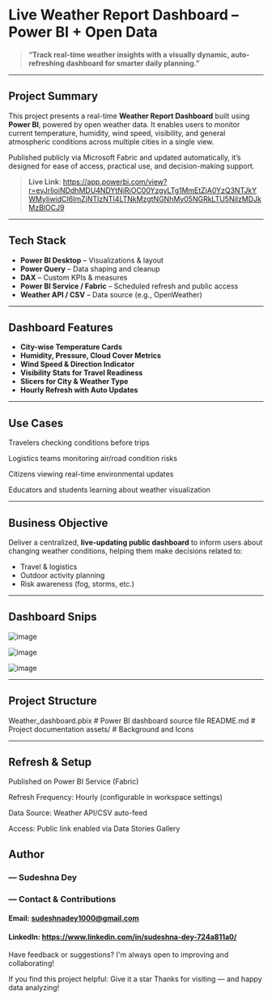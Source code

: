 #  Live Weather Report Dashboard – Power BI + Open Data  
> **“Track real-time weather insights with a visually dynamic, auto-refreshing dashboard for smarter daily planning.”**

---

##  Project Summary

This project presents a real-time **Weather Report Dashboard** built using **Power BI**, powered by open weather data. It enables users to monitor current temperature, humidity, wind speed, visibility, and general atmospheric conditions across multiple cities in a single view.

Published publicly via Microsoft Fabric and updated automatically, it’s designed for ease of access, practical use, and decision-making support.

>  **Live Link**: https://app.powerbi.com/view?r=eyJrIjoiNDdhMDU4NDYtNjRiOC00YzgyLTg1MmEtZjA0YzQ3NTJkYWMyIiwidCI6ImZjNTIzNTI4LTNkMzgtNGNhMy05NGRkLTU5NjIzMDJkMzBlOCJ9

---

##  Tech Stack

- **Power BI Desktop** – Visualizations & layout  
- **Power Query** – Data shaping and cleanup  
- **DAX** – Custom KPIs & measures  
- **Power BI Service / Fabric** – Scheduled refresh and public access  
- **Weather API / CSV** – Data source (e.g., OpenWeather)  

---

##  Dashboard Features

-  **City-wise Temperature Cards**  
-  **Humidity, Pressure, Cloud Cover Metrics**  
-  **Wind Speed & Direction Indicator**  
-  **Visibility Stats for Travel Readiness**  
-  **Slicers for City & Weather Type**  
-  **Hourly Refresh with Auto Updates**


---

 ## Use Cases
Travelers checking conditions before trips

Logistics teams monitoring air/road condition risks

Citizens viewing real-time environmental updates

Educators and students learning about weather visualization

---

##  Business Objective

Deliver a centralized, **live-updating public dashboard** to inform users about changing weather conditions, helping them make decisions related to:

- Travel & logistics  
- Outdoor activity planning  
- Risk awareness (fog, storms, etc.)

---

##  Dashboard Snips

![image](https://github.com/user-attachments/assets/29a01b42-cb15-4a18-8ed8-2815612e4d21)

![image](https://github.com/user-attachments/assets/435f26c5-a0bc-463e-9565-d5c37e727b36)

![image](https://github.com/user-attachments/assets/591ebb80-912b-4ed2-8340-2afbaf8e2b44)


---
## Project Structure

Weather_dashboard.pbix     # Power BI dashboard source file
README.md                  # Project documentation
assets/                    # Background and Icons


---
## Refresh & Setup
Published on Power BI Service (Fabric)

Refresh Frequency: Hourly (configurable in workspace settings)

Data Source: Weather API/CSV auto-feed

Access: Public link enabled via Data Stories Gallery


## Author
### — Sudeshna Dey
###  — Contact & Contributions

####  Email: sudeshnadey1000@gmail.com
####  LinkedIn: https://www.linkedin.com/in/sudeshna-dey-724a811a0/
 Have feedback or suggestions? I'm always open to improving and collaborating!
 
If you find this project helpful:
Give it a star
Thanks for visiting — and happy data analyzing!



